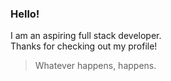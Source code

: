 ### Hello!

I am an aspiring full stack developer.  
Thanks for checking out my profile!

> Whatever happens, happens.


